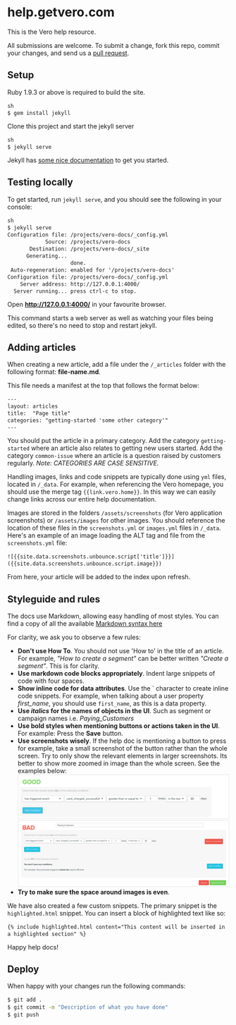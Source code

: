 # help.getvero.com

This is the Vero help resource.

All submissions are welcome. To submit a change, fork this repo, commit your changes, and send us a [pull request](http://help.github.com/send-pull-requests/).

## Setup

Ruby 1.9.3 or above is required to build the site.

```
sh
$ gem install jekyll
```

Clone this project and start the jekyll server

```
sh
$ jekyll serve
```

Jekyll has [some nice documentation](http://jekyllrb.com/docs/usage/) to get you started.

## Testing locally

To get started, run `jekyll serve`, and you should see the following in your console:

    sh
    $ jekyll serve
    Configuration file: /projects/vero-docs/_config.yml
                Source: /projects/vero-docs
           Destination: /projects/vero-docs/_site
          Generating...
                        done.
     Auto-regeneration: enabled for '/projects/vero-docs'
    Configuration file: /projects/vero-docs/_config.yml
        Server address: http://127.0.0.1:4000/
      Server running... press ctrl-c to stop.

Open **http://127.0.0.1:4000/** in your favourite browser.

This command starts a web server as well as watching your files being edited, so there's no need to stop and restart jekyll.

## Adding articles

When creating a new article, add a file under the `/_articles` folder with the following format: **file-name.md**.

This file needs a manifest at the top that follows the format below:

    ---
    layout: articles
    title:  "Page title"
    categories: "getting-started 'some other category'"
    ---

You should put the article in a primary category. Add the category `getting-started` where an article also relates to getting new users started. Add the category `common-issue` where an article is a question raised by customers regularly. *Note: CATEGORIES ARE CASE SENSITIVE.*

Handling images, links and code snippets are typically done using `yml` files, located in `/_data`. For example, when referencing the Vero homepage, you should use the merge tag `{{link.vero.home}}`. In this way we can easily change links across our entire help documentation.

Images are stored in the folders `/assets/screenshots` (for Vero application screenshots) or `/assets/images` for other images. You should reference the location of these files in the `screenshots.yml` or `images.yml` files in `/_data`. Here's an example of an image loading the ALT tag and file from the `screenshots.yml` file:

    ![{{site.data.screenshots.unbounce.script['title']}}]({{site.data.screenshots.unbounce.script.image}})

From here, your article will be added to the index upon refresh.

## Styleguide and rules

The docs use Markdown, allowing easy handling of most styles. You can find a copy of all the available [Markdown syntax here](http://daringfireball.net/projects/markdown/syntax)

For clarity, we ask you to observe a few rules:

-   **Don't use How To**. You should not use 'How to' in the title of an article. For example, *"How to create a segment"* can be better written *"Create a segment"*. This is for clarity.
-   **Use markdown code blocks appropriately**. Indent large snippets of code with four spaces.
-   **Show inline code for data attributes**. Use the \` character to create inline code snippets. For example, when talking about a user property *first_name*, you should use `first_name`, as this is a data property. 
-   **Use *italics* for the names of objects in the UI**. Such as segment or campaign names i.e. *Paying_Customers*
-   **Use bold styles when mentioning buttons or actions taken in the UI**. For example: Press the **Save** button.
-   **Use screenshots wisely**. If the help doc is mentioning a button to press for example, take a small screenshot of the button rather than the whole screen. Try to only show the relevant elements in larger screenshots. Its better to show more zoomed in image than the whole screen. See the examples below:
    ![Good image](/assets/readme/goodimage.png?raw=true)
    ![Bad image](/assets/readme/badimage.png?raw=true)
-   **Try to make sure the space around images is even**.

We have also created a few custom snippets. The primary snippet is the `highlighted.html` snippet. You can insert a block of highlighted text like so:

    {% include highlighted.html content="This content will be inserted in a highlighted section" %}

Happy help docs!

## Deploy

When happy with your changes run the following commands:

```sh
$ git add .
$ git commit -m "Description of what you have done"
$ git push
```
